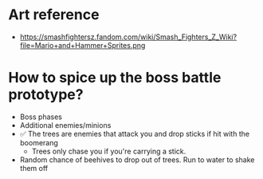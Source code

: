 # Art reference

- https://smashfightersz.fandom.com/wiki/Smash_Fighters_Z_Wiki?file=Mario+and+Hammer+Sprites.png

# How to spice up the boss battle prototype?
- Boss phases
- Additional enemies/minions
- ✅ The trees are enemies that attack you and drop sticks if hit with the boomerang
  - Trees only chase you if you're carrying a stick.
- Random chance of beehives to drop out of trees. Run to water to shake them off